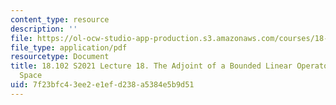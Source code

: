 ```yaml
---
content_type: resource
description: ''
file: https://ol-ocw-studio-app-production.s3.amazonaws.com/courses/18-102-introduction-to-functional-analysis-spring-2021/7f23bfc43ee2e1efd238a5384e5b9d51_MIT18_102s21_lec18.pdf
file_type: application/pdf
resourcetype: Document
title: 18.102 S2021 Lecture 18. The Adjoint of a Bounded Linear Operator on a Hilbert
  Space
uid: 7f23bfc4-3ee2-e1ef-d238-a5384e5b9d51
---
```

